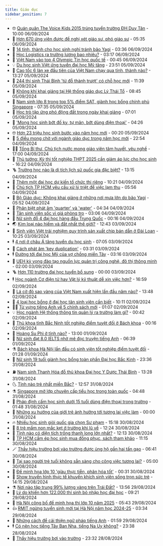 ```yaml
---
title: Giáo dục
sidebar_position: 7
---
```


<!-- vnexpress-giao-duc:START -->
- 🤓 [Quán quân The Voice Kids 2015 trúng tuyển trường ĐH Duy Tân](https://vnexpress.net/quan-quan-the-voice-kids-2015-trung-tuyen-truong-dh-duy-tan-4789915.html) - 10:00 06/09/2024
- 🦆 [Hơn 670 ứng viên được đề nghị xét giáo sư, phó giáo sư](https://vnexpress.net/danh-sach-670-ung-vien-giao-su-pho-giao-su-nam-2024-4789804.html) - 05:35 06/09/2024
- 🦩 [14 tỉnh, thành cho học sinh nghỉ tránh bão Yagi](https://vnexpress.net/14-tinh-thanh-cho-hoc-sinh-nghi-tranh-bao-yagi-4789664.html) - 03:36 06/09/2024
- 🌮 [Học Logistics ra trường lương bao nhiêu?](https://vnexpress.net/hoc-logistics-ra-truong-luong-bao-nhieu-4789026.html) - 03:17 06/09/2024
- 🔭 [Việt Nam vào top 4 Olympic Tin học quốc tế](https://vnexpress.net/viet-nam-vao-top-4-olympic-tin-hoc-quoc-te-4789577.html) - 00:45 06/09/2024
- 💡 [Du học sinh Việt ứng tuyển đại học Mỹ tăng](https://vnexpress.net/du-hoc-sinh-viet-ung-tuyen-dai-hoc-my-tang-4789405.html) - 23:51 05/09/2024
- 🥰 [Cao tốc 6 làn xe đầu tiên của Việt Nam chạy qua tỉnh, thành nào?](https://vnexpress.net/cao-toc-6-lan-xe-dau-tien-cua-viet-nam-chay-qua-tinh-thanh-nao-4789470.html) - 13:27 05/09/2024
- 🐲 [244 thí sinh Thái Bình &#39;từ đỗ thành trượt&#39; có chỗ học mới](https://vnexpress.net/244-thi-sinh-thai-binh-tu-do-thanh-truot-co-cho-hoc-moi-4789445.html) - 11:39 05/09/2024
- 🦒 [Không khí khai giảng tại Hệ thống giáo dục Lý Thái Tổ](https://vnexpress.net/khong-khi-khai-giang-tai-he-thong-giao-duc-ly-thai-to-4789385.html) - 08:45 05/09/2024
- 🦆 [Nam sinh lớp 8 trong top 5% điểm SAT, giành học bổng chính phủ Singapore](https://vnexpress.net/nam-sinh-lop-8-trong-top-5-diem-sat-gianh-hoc-bong-chinh-phu-singapore-4789226.html) - 07:35 05/09/2024
- 🧰 [Học trò tập ứng phó động đất trong ngày khai giảng](https://vnexpress.net/hoc-tro-tap-ung-pho-dong-dat-trong-ngay-khai-giang-4789345.html) - 07:01 05/09/2024
- 🐘 [&#39;Mong học sinh bớt đố kỵ, tự mãn, bớt dùng điện thoại&#39;](https://vnexpress.net/mong-hoc-sinh-bot-do-ky-tu-man-bot-dung-dien-thoai-4789265.html) - 04:26 05/09/2024
- 🤓 [Hơn 23 triệu học sinh bước vào năm học mới](https://vnexpress.net/hon-23-trieu-hoc-sinh-buoc-vao-nam-hoc-moi-4788964.html) - 00:20 05/09/2024
- 🧰 [5 điều mong chờ với ngành giáo dục trong năm học mới](https://vnexpress.net/5-dieu-mong-cho-voi-nganh-giao-duc-trong-nam-hoc-moi-4788612.html) - 22:54 04/09/2024
- 🧑‍💻 [Tổng Bí thư, Chủ tịch nước mong giáo viên tâm huyết, yêu nghề](https://vnexpress.net/thu-chu-tich-nuoc-tong-bi-thu-to-lam-gui-nganh-giao-duc-khai-giang-nam-hoc-moi-4789013.html) - 17:00 04/09/2024
- 🫶 [Thủ tướng: Kỳ thi tốt nghiệp THPT 2025 cần giảm áp lực cho học sinh](https://vnexpress.net/thu-tuong-ky-thi-tot-nghiep-thpt-2025-can-giam-ap-luc-cho-hoc-sinh-4789119.html) - 16:22 04/09/2024
- 🪜 [Trường học nào là di tích lịch sử quốc gia đặc biệt?](https://vnexpress.net/truong-hoc-nao-la-di-tich-lich-su-quoc-gia-dac-biet-4788999.html) - 13:15 04/09/2024
- 🎊 [Thêm một đại học dự kiến tổ chức thi riêng](https://vnexpress.net/them-mot-dai-hoc-du-kien-to-chuc-thi-rieng-4788955.html) - 10:21 04/09/2024
- 🧐 [Chủ tịch TP HCM yêu cầu xử lý triệt để việc lạm thu](https://vnexpress.net/chu-tich-tp-hcm-yeu-cau-xu-ly-triet-de-viec-lam-thu-4788866.html) - 05:56 04/09/2024
- 🌈 [Bộ Giáo dục: Không khai giảng ở những nơi mưa lớn do bão Yagi](https://vnexpress.net/bo-giao-duc-khong-khai-giang-o-nhung-noi-mua-lon-do-bao-yagi-4788919.html) - 05:52 04/09/2024
- 🥰 [Phân biệt phát âm &#39;quarter&#39; và &#39;water&#39;](https://vnexpress.net/phan-biet-phat-am-quarter-va-water-4788888.html) - 04:34 04/09/2024
- 🎡 [Tân sinh viên sốc vì giá phòng trọ](https://vnexpress.net/gia-nha-tro-sinh-vien-tai-ha-noi-4780397.html) - 03:06 04/09/2024
- 🎊 [Nữ sinh đỗ 4 đại học hàng đầu Trung Quốc](https://vnexpress.net/nu-sinh-do-4-dai-hoc-hang-dau-trung-quoc-4788713.html) - 00:16 04/09/2024
- 🌏 [Kim loại nào hiếm và đắt nhất thế giới?](https://vnexpress.net/kim-loai-nao-hiem-va-dat-nhat-the-gioi-4788648.html) - 12:43 03/09/2024
- 🥸 [Sinh viên Việt trải nghiệm quy trình sản xuất chip bán dẫn ở Đài Loan](https://vnexpress.net/sinh-vien-viet-trai-nghiem-quy-trinh-san-xuat-chip-ban-dan-o-dai-loan-4788617.html) - 10:25 03/09/2024
- 🕴 [4 nơi ở châu Á tăng tuyển du học sinh](https://vnexpress.net/4-noi-o-chau-a-tang-tuyen-du-hoc-sinh-4776397.html) - 07:05 03/09/2024
- 💂 [Cách phát âm &#39;key duplication&#39;](https://vnexpress.net/cach-phat-am-key-duplication-4788566.html) - 03:31 03/09/2024
- 🕴 [Đường tới đại học Mỹ của vợ chồng miền Tây](https://vnexpress.net/duong-toi-dai-hoc-my-cua-vo-chong-mien-tay-4788023.html) - 03:16 03/09/2024
- 🌋 [UEH kỳ vọng đào tạo nguồn lực quản trị công nghệ, đô thị thông minh](https://vnexpress.net/ueh-ky-vong-dao-tao-nguon-luc-quan-tri-cong-nghe-do-thi-thong-minh-4787658.html) - 02:00 03/09/2024
- 🪜 [Hơn 110 trường đại học tuyển bổ sung](https://vnexpress.net/hon-110-truong-dai-hoc-tuyen-bo-sung-4788249.html) - 00:00 03/09/2024
- 🕴 [Học ngành Cơ điện tử hay Vật lý kỹ thuật dễ xin việc hơn?](https://vnexpress.net/hoc-nganh-co-dien-tu-hay-vat-ly-ky-thuat-de-xin-viec-hon-4788216.html) - 16:59 02/09/2024
- 🎃 [Lá cờ đỏ sao vàng của Việt Nam xuất hiện lần đầu năm nào?](https://vnexpress.net/la-co-do-sao-vang-cua-viet-nam-xuat-hien-lan-dau-nam-nao-4788414.html) - 13:48 02/09/2024
- 🦏 [4 loại học bổng ở đại học tân sinh viên cần biết](https://vnexpress.net/4-loai-hoc-bong-o-dai-hoc-tan-sinh-vien-can-biet-4786121.html) - 10:11 02/09/2024
- 🧑‍🏫 [Từ vựng tiếng Anh về 5 chính sách mới](https://vnexpress.net/tu-vung-tieng-anh-ve-5-chinh-sach-moi-4788319.html) - 01:07 02/09/2024
- 💡 [Học ngành Hệ thống thông tin quản lý ra trường làm gì?](https://vnexpress.net/hoc-nganh-he-thong-thong-tin-quan-ly-ra-truong-lam-gi-4788248.html) - 00:42 02/09/2024
- 🐎 [Thủ khoa tỉnh Bắc Ninh tốt nghiệp điểm tuyệt đối ở Bách khoa](https://vnexpress.net/thu-khoa-tinh-bac-ninh-tot-nghiep-diem-tuyet-doi-o-bach-khoa-4788183.html) - 00:16 02/09/2024
- 🧰 [Hoàng Su Phì ở tỉnh nào?](https://vnexpress.net/hoang-su-phi-o-tinh-nao-4787557.html) - 13:00 01/09/2024
- 🙉 [Nữ sinh đạt 8.0 IELTS nhờ mê đọc truyện tiếng Anh](https://vnexpress.net/nu-sinh-dat-8-0-ielts-nho-me-doc-truyen-tieng-anh-4787808.html) - 06:39 01/09/2024
- ⚗️ [Bách khoa Hà Nội lần đầu có sinh viên tốt nghiệp điểm tuyệt đối](https://vnexpress.net/bach-khoa-ha-noi-lan-dau-co-sinh-vien-tot-nghiep-diem-tuyet-doi-4788089.html) - 01:28 01/09/2024
- 🌝 [Nữ sinh 19 tuổi giành học bổng toàn phần Đại học Bắc Kinh](https://vnexpress.net/nu-sinh-19-tuoi-gianh-hoc-bong-toan-phan-dai-hoc-bac-kinh-4786261.html) - 23:36 31/08/2024
- ⛽️ [Nam sinh Thanh Hóa đỗ thủ khoa Đại học Y Dược Thái Bình](https://vnexpress.net/nam-sinh-thanh-hoa-do-thu-khoa-dai-hoc-y-duoc-thai-binh-4785844.html) - 13:28 31/08/2024
- 🌜 [Tỉnh nào trẻ nhất miền Bắc?](https://vnexpress.net/tinh-nao-tre-nhat-mien-bac-4788020.html) - 12:57 31/08/2024
- ⚗️ [Singapore mở lớp chuyên cấp tiểu học trong toàn quốc](https://vnexpress.net/singapore-mo-lop-chuyen-cap-tieu-hoc-trong-toan-quoc-4786389.html) - 04:48 31/08/2024
- 🧰 [Pháp định cấm học sinh dưới 15 tuổi dùng điện thoại trong trường](https://vnexpress.net/phap-dinh-cam-hoc-sinh-duoi-15-tuoi-dung-dien-thoai-trong-truong-4786657.html) - 01:48 31/08/2024
- 🤗 [Những xu hướng của giới trẻ ảnh hưởng tới tương lai việc làm](https://vnexpress.net/nhung-xu-huong-cua-gioi-tre-anh-huong-toi-tuong-lai-viec-lam-4787695.html) - 00:00 31/08/2024
- 🔥 [Nhiều học sinh giỏi quốc gia chọn Sư phạm](https://vnexpress.net/nhieu-hoc-sinh-gioi-quoc-gia-chon-su-pham-4787642.html) - 15:18 30/08/2024
- 💪 [8 trẻ mầm non mắc kẹt ở trường khi lũ về](https://vnexpress.net/8-tre-mam-non-mac-ket-o-truong-khi-lu-ve-4787743.html) - 12:24 30/08/2024
- 💂 [Tỉnh nào có diện tích trồng thanh long lớn nhất?](https://vnexpress.net/tinh-nao-co-dien-tich-trong-thanh-long-lon-nhat-4787720.html) - 12:13 30/08/2024
- 🌮 [TP HCM cấm ép học sinh mua đồng phục, sách tham khảo](https://vnexpress.net/tp-hcm-cam-ep-hoc-sinh-mua-dong-phuc-sach-tham-khao-4787706.html) - 11:15 30/08/2024
- 🪄 [Thầy hiệu trưởng bơi vào trường được ủng hộ gần hai tấn gạo](https://vnexpress.net/thay-hieu-truong-boi-vao-truong-duoc-ung-ho-gan-hai-tan-gao-4787413.html) - 06:41 30/08/2024
- 🎡 [Tại sao người trẻ tuổi không sẵn sàng cho công việc tương lai?](https://vnexpress.net/tai-sao-nguoi-tre-tuoi-khong-san-sang-cho-cong-viec-tuong-lai-4787264.html) - 05:00 30/08/2024
- 🌈 [Đề minh họa lớp 10 &#39;giàu thực tiễn, phân hóa tốt&#39;](https://vnexpress.net/de-minh-hoa-lop-10-giau-thuc-tien-phan-hoa-tot-4787318.html) - 00:31 30/08/2024
- 🎊 [Show truyền hình thực tế khuyến khích sinh viên sống trọn sức trẻ](https://vnexpress.net/show-truyen-hinh-thuc-te-khuyen-khich-sinh-vien-song-tron-suc-tre-4787165.html) - 14:15 29/08/2024
- ⚗️ [Nơi nào tập trung 99% lượng vàng trên Trái Đất?](https://vnexpress.net/noi-nao-tap-trung-99-luong-vang-tren-trai-dat-4787242.html) - 13:56 29/08/2024
- 🌁 [Lý do khiến hơn 122.000 thí sinh bỏ nhập học đại học](https://vnexpress.net/ly-do-khien-hon-122-000-thi-sinh-bo-nhap-hoc-dai-hoc-4786813.html) - 09:21 29/08/2024
- 🦏 [Hà Nội công bố đề minh họa thi lớp 10 năm 2025](https://vnexpress.net/ha-noi-cong-bo-de-minh-hoa-thi-lop-10-nam-2025-4786811.html) - 05:43 29/08/2024
- 👍 [RMIT ngừng tuyển sinh mới tại Hà Nội năm học 2024-25](https://vnexpress.net/rmit-ngung-tuyen-sinh-moi-tai-ha-noi-nam-hoc-2024-25-4786833.html) - 03:34 29/08/2024
- 🌈 [Những cách để cải thiện ngữ pháp tiếng Anh](https://vnexpress.net/nhung-cach-de-cai-thien-ngu-phap-tieng-anh-4785913.html) - 01:59 29/08/2024
- 🕴 [Có nên học tiếng Tây Ban Nha, tiếng Na Uy không?](https://vnexpress.net/co-nen-hoc-tieng-tay-ban-nha-tieng-na-uy-khong-4786829.html) - 23:38 28/08/2024
- 🧰 [Thầy hiệu trưởng bơi vào trường](https://vnexpress.net/thay-hieu-truong-boi-vao-truong-4786872.html) - 23:32 28/08/2024<!-- vnexpress-giao-duc:END -->
